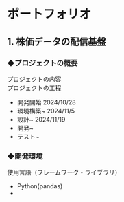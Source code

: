 # ポートフォリオ 
## 1. 株価データの配信基盤
### ◆プロジェクトの概要
  プロジェクトの内容  
  プロジェクトの工程  
  - 開発開始 2024/10/28
  - 環境構築~ 2024/11/5
  - 設計~ 2024/11/19
  - 開発~ 
  - テスト~
### ◆開発環境  
  使用言語（フレームワーク・ライブラリ）  
- Python(pandas)
- 
